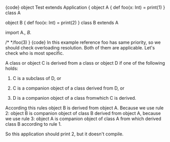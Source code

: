 {code}
object Test extends Application {
  object A {
    def foo(x: Int) = print(1)
  }
  class A

  object B {
    def foo(x: Int) = print(2)
  }
  class B extends A

  import A._, B._

  /* */foo(3)
}
{code}
In this example reference foo has same priority, so we should check overloading resolution. Both of them are applicable. Let's check who is most specific.

A class or object C is derived from a class or object D if one of the following holds:

1. C is a subclass of D, or

2. C is a companion object of a class derived from D, or

3. D is a companion object of a class fromwhich C is derived.

According this rules object B is derived from object A. Because we use rule 2: object B is companion object of class B derived from object A, because we use rule 3: object A is companion object of class A from which derived class B according to rule 1.

So this application should print 2, but it doesn't compile.
